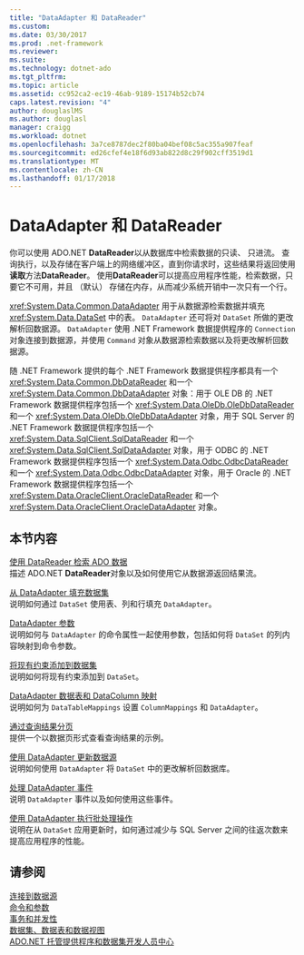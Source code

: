 ```yaml
---
title: "DataAdapter 和 DataReader"
ms.custom: 
ms.date: 03/30/2017
ms.prod: .net-framework
ms.reviewer: 
ms.suite: 
ms.technology: dotnet-ado
ms.tgt_pltfrm: 
ms.topic: article
ms.assetid: cc952ca2-ec19-46ab-9189-15174b52cb74
caps.latest.revision: "4"
author: douglaslMS
ms.author: douglasl
manager: craigg
ms.workload: dotnet
ms.openlocfilehash: 3a7ce8787dec2f80ba04bef08c5ac355a907feaf
ms.sourcegitcommit: ed26cfef4e18f6d93ab822d8c29f902cff3519d1
ms.translationtype: MT
ms.contentlocale: zh-CN
ms.lasthandoff: 01/17/2018
---
```

# <a name="dataadapters-and-datareaders"></a>DataAdapter 和 DataReader
你可以使用 ADO.NET **DataReader**以从数据库中检索数据的只读、 只进流。 查询执行，以及存储在客户端上的网络缓冲区，直到你请求时，这些结果将返回使用**读取**方法**DataReader**。 使用**DataReader**可以提高应用程序性能，检索数据，只要它不可用，并且 （默认） 存储在内存，从而减少系统开销中一次只有一个行。  
  
 <xref:System.Data.Common.DataAdapter> 用于从数据源检索数据并填充 <xref:System.Data.DataSet> 中的表。 `DataAdapter` 还可将对 `DataSet` 所做的更改解析回数据源。 `DataAdapter` 使用 .NET Framework 数据提供程序的 `Connection` 对象连接到数据源，并使用 `Command` 对象从数据源检索数据以及将更改解析回数据源。  
  
 随 .NET Framework 提供的每个 .NET Framework 数据提供程序都具有一个 <xref:System.Data.Common.DbDataReader> 和一个 <xref:System.Data.Common.DbDataAdapter> 对象：用于 OLE DB 的 .NET Framework 数据提供程序包括一个 <xref:System.Data.OleDb.OleDbDataReader> 和一个 <xref:System.Data.OleDb.OleDbDataAdapter> 对象，用于 SQL Server 的 .NET Framework 数据提供程序包括一个 <xref:System.Data.SqlClient.SqlDataReader> 和一个 <xref:System.Data.SqlClient.SqlDataAdapter> 对象，用于 ODBC 的 .NET Framework 数据提供程序包括一个 <xref:System.Data.Odbc.OdbcDataReader> 和一个 <xref:System.Data.Odbc.OdbcDataAdapter> 对象，用于 Oracle 的 .NET Framework 数据提供程序包括一个 <xref:System.Data.OracleClient.OracleDataReader> 和一个 <xref:System.Data.OracleClient.OracleDataAdapter> 对象。  
  
## <a name="in-this-section"></a>本节内容  
 [使用 DataReader 检索 ADO 数据](../../../../docs/framework/data/adonet/retrieving-data-using-a-datareader.md)  
 描述 ADO.NET **DataReader**对象以及如何使用它从数据源返回结果流。  
  
 [从 DataAdapter 填充数据集](../../../../docs/framework/data/adonet/populating-a-dataset-from-a-dataadapter.md)  
 说明如何通过 `DataSet` 使用表、列和行填充 `DataAdapter`。  
  
 [DataAdapter 参数](../../../../docs/framework/data/adonet/dataadapter-parameters.md)  
 说明如何与 `DataAdapter` 的命令属性一起使用参数，包括如何将 `DataSet` 的列内容映射到命令参数。  
  
 [将现有约束添加到数据集](../../../../docs/framework/data/adonet/adding-existing-constraints-to-a-dataset.md)  
 说明如何将现有约束添加到 `DataSet`。  
  
 [DataAdapter 数据表和 DataColumn 映射](../../../../docs/framework/data/adonet/dataadapter-datatable-and-datacolumn-mappings.md)  
 说明如何为 `DataTableMappings` 设置 `ColumnMappings` 和 `DataAdapter`。  
  
 [通过查询结果分页](../../../../docs/framework/data/adonet/paging-through-a-query-result.md)  
 提供一个以数据页形式查看查询结果的示例。  
  
 [使用 DataAdapter 更新数据源](../../../../docs/framework/data/adonet/updating-data-sources-with-dataadapters.md)  
 说明如何使用 `DataAdapter` 将 `DataSet` 中的更改解析回数据库。  
  
 [处理 DataAdapter 事件](../../../../docs/framework/data/adonet/handling-dataadapter-events.md)  
 说明 `DataAdapter` 事件以及如何使用这些事件。  
  
 [使用 DataAdapter 执行批处理操作](../../../../docs/framework/data/adonet/performing-batch-operations-using-dataadapters.md)  
 说明在从 `DataSet` 应用更新时，如何通过减少与 SQL Server 之间的往返次数来提高应用程序的性能。  
  
## <a name="see-also"></a>请参阅  
 [连接到数据源](../../../../docs/framework/data/adonet/connecting-to-a-data-source.md)  
 [命令和参数](../../../../docs/framework/data/adonet/commands-and-parameters.md)  
 [事务和并发性](../../../../docs/framework/data/adonet/transactions-and-concurrency.md)  
 [数据集、数据表和数据视图](../../../../docs/framework/data/adonet/dataset-datatable-dataview/index.md)  
 [ADO.NET 托管提供程序和数据集开发人员中心](http://go.microsoft.com/fwlink/?LinkId=217917)
